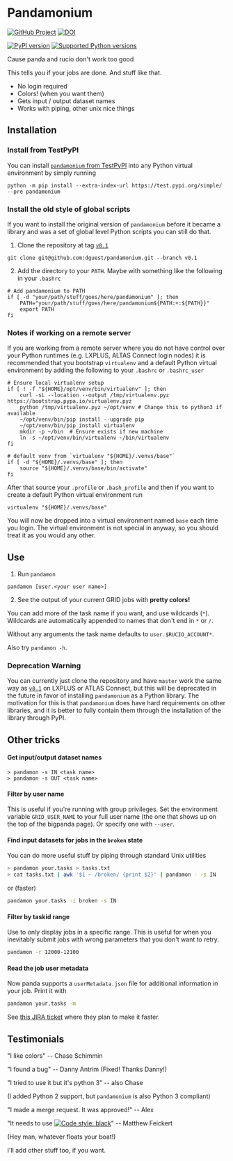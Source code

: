 Pandamonium
===========

[![GitHub Project](https://img.shields.io/badge/GitHub--blue?style=social&logo=GitHub)](https://github.com/dguest/pandamonium)
[![DOI](https://zenodo.org/badge/DOI/10.5281/zenodo.4019463.svg)](https://doi.org/10.5281/zenodo.4019463)

[![PyPI version](https://badge.fury.io/py/pandamonium.svg)](https://badge.fury.io/py/pandamonium)
[![Supported Python versions](https://img.shields.io/pypi/pyversions/pandamonium.svg)](https://pypi.org/project/pandamonium/)

Cause panda and rucio don't work too good

This tells you if your jobs are done. And stuff like that.

 - No login required
 - Colors! (when you want them)
 - Gets input / output dataset names
 - Works with piping, other unix nice things

## Installation

### Install from TestPyPI

You can install [`pandamonium` from TestPyPI][pandamonium_TestPyPI] into any Python
virtual environment by simply running

```
python -m pip install --extra-index-url https://test.pypi.org/simple/ --pre pandamonium
```

### Install the old style of global scripts

If you want to install the original version of `pandamonium` before it became a
library and was a set of global level Python scripts you can still do that.

1. Clone the repository at tag [`v0.1`][tag_v0.1]
```
git clone git@github.com:dguest/pandamonium.git --branch v0.1
```
2. Add the directory to your `PATH`.
Maybe with something like the following in your `.bashrc`

```
# Add pandamonium to PATH
if [ -d "your/path/stuff/goes/here/pandamonium" ]; then
    PATH="your/path/stuff/goes/here/pandamonium${PATH:+:${PATH}}"
    export PATH
fi
```

[pandamonium_TestPyPI]: https://test.pypi.org/project/pandamonium/
[pandamonium_PyPI]: https://pypi.org/project/pandamonium/
[tag_v0.1]: https://github.com/dguest/pandamonium/releases/tag/v0.1

### Notes if working on a remote server

If you are working from a remote server where you do not have control over your
Python runtimes (e.g. LXPLUS, ALTAS Connect login nodes) it is recommended that
you bootstrap `virtualenv` and a default Python virtual environment by adding
the following to your `.bashrc` or `.bashrc_user`

```
# Ensure local virtualenv setup
if [ ! -f "${HOME}/opt/venv/bin/virtualenv" ]; then
    curl -sL --location --output /tmp/virtualenv.pyz https://bootstrap.pypa.io/virtualenv.pyz
    python /tmp/virtualenv.pyz ~/opt/venv # Change this to python3 if available
    ~/opt/venv/bin/pip install --upgrade pip
    ~/opt/venv/bin/pip install virtualenv
    mkdir -p ~/bin  # Ensure exists if new machine
    ln -s ~/opt/venv/bin/virtualenv ~/bin/virtualenv
fi

# default venv from `virtualenv "${HOME}/.venvs/base"`
if [ -d "${HOME}/.venvs/base" ]; then
    source "${HOME}/.venvs/base/bin/activate"
fi
```

After that source your `.profile` or `.bash_profile` and then if you want to
create a default Python virtual environment run

```
virtualenv "${HOME}/.venvs/base"
```

You will now be dropped into a virtual environment named `base` each time you login.
The virtual environment is not special in anyway, so you should treat it as you
would any other.

## Use

1. Run `pandamon`
```
pandamon [user.<your user name>]
```
2. See the output of your current GRID jobs with **pretty colors!**

You can add more of the task name if you want, and use wildcards
(`*`). Wildcards are automatically appended to names that don't end in
`*` or `/`.

Without any arguments the task name defaults to `user.$RUCIO_ACCOUNT*`.

Also try `pandamon -h`.

### Deprecation Warning

You can currently just clone the repository and have `master` work the same way
as [`v0.1`][tag_v0.1] on LXPLUS or ATLAS Connect, but this will be deprecated in
the future in favor of installing `pandamonium` as a Python library.
The motivation for this is that `pandamonium` does have hard requirements on
other libraries, and it is better to fully contain them through the installation
of the library through PyPI.

## Other tricks

#### Get input/output dataset names ####

```
> pandamon -s IN <task name>
> pandamon -s OUT <task name>
```

#### Filter by user name ####

This is useful if you're running with group privileges. Set the
environment variable `GRID_USER_NAME` to your full user name (the one
that shows up on the top of the bigpanda page). Or specify one with
`--user`.

#### Find input datasets for jobs in the `broken` state ####

You can do more useful stuff by piping through standard Unix utilities

```sh
> pandamon your.tasks > tasks.txt
> cat tasks.txt | awk '$1 ~ /broken/ {print $2}' | pandamon - -s IN
```

or (faster)

```sh
pandamon your.tasks -i broken -s IN
```

#### Filter by taskid range ####

Use to only display jobs in a specific range.
This is useful for when you inevitably submit jobs with wrong parameters that
you don't want to retry.

```sh
pandamon -r 12000-12100
```

#### Read the job user metadata ####

Now panda supports a `userMetadata.json` file for additional information in your
job.
Print it with

```sh
pandamon your.tasks -m
```

See [this JIRA ticket][1] where they plan to make it faster.

[1]: https://its.cern.ch/jira/browse/ATLASPANDA-492

## Testimonials

"I like colors" -- Chase Schimmin

"I found a bug" -- Danny Antrim (Fixed! Thanks Danny!)

"I tried to use it but it's python 3" -- also Chase

(I added Python 2 support, but `pandamonium` is also Python 3 compliant)

"I made a merge request. It was approved!" -- Alex

"It needs to use [![Code style: black](https://img.shields.io/badge/code%20style-black-000000.svg)](https://github.com/psf/black)" -- Matthew Feickert

(Hey man, whatever floats your boat!)

I'll add other stuff too, if you want.

